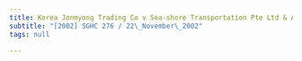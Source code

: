 ```yaml
---
title: Korea Jonmyong Trading Co v Sea-shore Transportation Pte Ltd & Another
subtitle: "[2002] SGHC 276 / 22\_November\_2002"
tags: null

---
```


